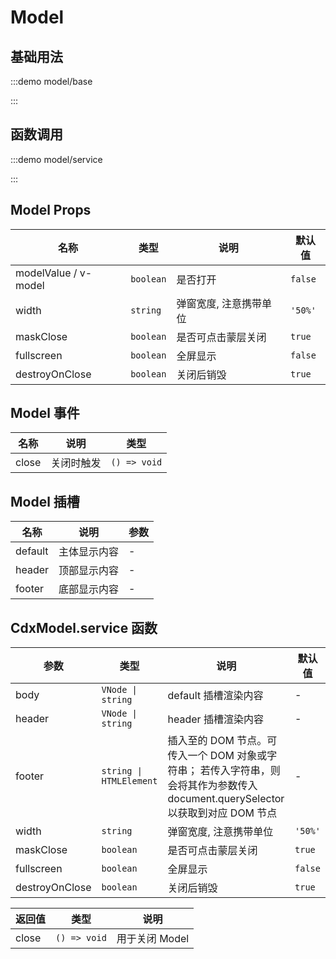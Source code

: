 <script>
if (!import.meta.env.SSR) {
  document.body.classList.add('vp-raw')
}
</script>

# Model

## 基础用法

:::demo model/base

:::

## 函数调用

:::demo model/service

:::

## Model Props

| 名称                 | 类型      | 说明                   | 默认值  |
| -------------------- | --------- | ---------------------- | ------- |
| modelValue / v-model | `boolean` | 是否打开               | `false` |
| width                | `string`  | 弹窗宽度, 注意携带单位 | `'50%'` |
| maskClose            | `boolean` | 是否可点击蒙层关闭     | `true`  |
| fullscreen           | `boolean` | 全屏显示               | `false` |
| destroyOnClose       | `boolean` | 关闭后销毁             | `true`  |

## Model 事件

| 名称  | 说明       | 类型         |
| ----- | ---------- | ------------ |
| close | 关闭时触发 | `() => void` |

## Model 插槽

| 名称    | 说明         | 参数 |
| ------- | ------------ | ---- |
| default | 主体显示内容 | -    |
| header  | 顶部显示内容 | -    |
| footer  | 底部显示内容 | -    |

## CdxModel.service 函数

| 参数           | 类型                    | 说明                                                                                                                            | 默认值  |
| -------------- | ----------------------- | ------------------------------------------------------------------------------------------------------------------------------- | ------- |
| body           | `VNode \| string`       | default 插槽渲染内容                                                                                                            | -       |
| header         | `VNode \| string`       | header 插槽渲染内容                                                                                                             | -       |
| footer         | `string \| HTMLElement` | 插入至的 DOM 节点。可传入一个 DOM 对象或字符串； 若传入字符串，则会将其作为参数传入 document.querySelector以获取到对应 DOM 节点 | -       |
| width          | `string`                | 弹窗宽度, 注意携带单位                                                                                                          | `'50%'` |
| maskClose      | `boolean`               | 是否可点击蒙层关闭                                                                                                              | `true`  |
| fullscreen     | `boolean`               | 全屏显示                                                                                                                        | `false` |
| destroyOnClose | `boolean`               | 关闭后销毁                                                                                                                      | `true`  |

| 返回值 | 类型         | 说明           |
| ------ | ------------ | -------------- |
| close  | `() => void` | 用于关闭 Model |
